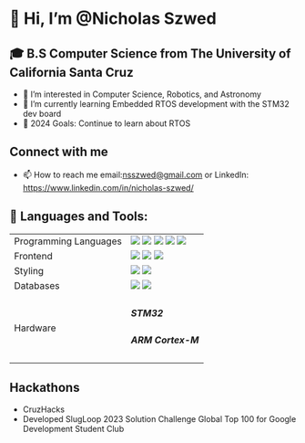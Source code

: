 # 👋 Hi, I’m @Nicholas Szwed
## 🎓 B.S Computer Science from The University of California Santa Cruz 
- 👀 I’m interested in Computer Science, Robotics, and Astronomy
- 🌱 I’m currently learning Embedded RTOS development with the STM32 dev board
-  🥅 2024 Goals: Continue to learn about RTOS

## Connect with me
<!-- &nbsp;&nbsp;
[![website](./img/linkedin-light.svg)](https://www.linkedin.com/in/nicholas-szwed/#gh-light-mode-only)
[![website](./img/linkedin-dark.svg)](https://www.linkedin.com/in/nicholas-szwed/#gh-dark-mode-only)
&nbsp;&nbsp; -->
- 📫 How to reach me email:nsszwed@gmail.com or LinkedIn: https://www.linkedin.com/in/nicholas-szwed/
 ## 🧰 Languages and Tools:
 <table>
  <tr>
    <td>Programming Languages</td>
    <td>
      <img src="https://img.shields.io/badge/C-%2300599C.svg?style=flat-square&logo=c&logoColor=white"/>
      <img src="https://img.shields.io/badge/C++-%2300599C.svg?style=flat-square&logo=c%2B%2B&logoColor=white"/>
      <img src="https://img.shields.io/badge/Java-%23ED8B00.svg?style=flat-square&logo=openjdk&logoColor=white"/>
      <img src="https://img.shields.io/badge/Python-3670A0?style=flat-square&logo=python&logoColor=ffdd54"/>
      <img src="https://img.shields.io/badge/JavaScript-%23323330.svg?style=flat-square&logo=javascript&logoColor=%23F7DF1E"/>
    </td>
  </tr>
  <tr>
     <td>Frontend</td>
     <td>
       <img src="https://img.shields.io/badge/React-%2320232a.svg?style=flat-square&logo=react&logoColor=%2361DAFB"/>
       <img src="https://img.shields.io/badge/Node.js-43853D?style=flat-square&logo=node.js&logoColor=white"/>
       <img src="https://img.shields.io/badge/HTML5-%23E34F26.svg?style=flat-square&logo=html5&logoColor=white"/>
     </td>
  </tr>
  <tr>
     <td>Styling</td>
     <td>
       <img src="https://img.shields.io/badge/MaterialUI-0081CB.svg?style=flat-square&logo=MUI&logoColor=white"/>
       <img src="https://img.shields.io/badge/CSS3-%231572B6.svg?style=flat-square&logo=css3&logoColor=white"/>
     </td>
  </tr>
  <tr>
     <td>Databases</td>
     <td>
       <img src="https://img.shields.io/badge/Firebase-%23039BE5.svg?style=flat-square&logo=firebase"/>
       <img src="https://img.shields.io/badge/PostgreSQL-%23336791.svg?style=flat-square&logo=postgresql&logoColor=white"/>
     </td>
  </tr>
 <tr>
  <td>Hardware</td>
  <td><h5>STM32</h5><h5>ARM Cortex-M</h5></td>
  
 </tr>
 </table>

 ## Hackathons
 - CruzHacks
  - Developed SlugLoop 2023 Solution Challenge Global Top 100 for Google Development Student Club
 
 



<!---

NickSzd/NickSzd is a ✨ special ✨ repository because its `README.md` (this file) appears on your GitHub profile.
You can click the Preview link to take a look at your changes.
--->

[linkedin]: https://www.linkedin.com/in/nicholas-szwed/
